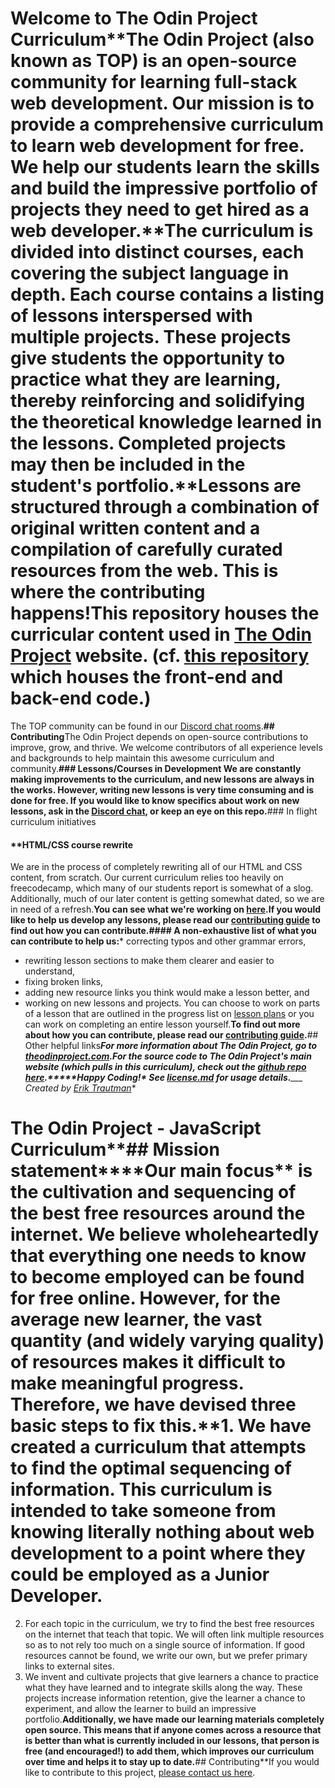 # Welcome to The Odin Project Curriculum**The Odin Project (also known as TOP) is an open-source community for learning full-stack web development. Our mission is to provide a comprehensive curriculum to learn web development for free. We help our students learn the skills and build the impressive portfolio of projects they need to get hired as a web developer.**The curriculum is divided into distinct courses, each covering the subject language in depth. Each course contains a listing of lessons interspersed with multiple projects. These projects give students the opportunity to practice what they are learning, thereby reinforcing and solidifying the theoretical knowledge learned in the lessons. Completed projects may then be included in the student's portfolio.**Lessons are structured through a combination of original written content and a compilation of carefully curated resources from the web. This is where the contributing happens!**This repository houses the curricular content used in [The Odin Project](http://theodinproject.com) website. (cf. [this repository](https://github.com/TheOdinProject/theodinproject) which houses the front-end and back-end code.)**
The TOP community can be found in our [Discord chat rooms](https://discord.gg/fbFCkYabZB).**## Contributing**The Odin Project depends on open-source contributions to improve, grow, and thrive. We welcome contributors of all experience levels and backgrounds to help maintain this awesome curriculum and community.**### Lessons/Courses in Development
We are constantly making improvements to the curriculum, and new lessons are always in the works. However, writing new lessons is very time consuming and is done for free. If you would like to know specifics about work on new lessons, ask in the [Discord chat](https://discord.gg/fbFCkYabZB), or keep an eye on this repo.**### In flight curriculum initiatives
#### **HTML/CSS course rewrite
We are in the process of completely rewriting all of our HTML and CSS content, from scratch.  Our current curriculum relies too heavily on freecodecamp, which many of our students report is somewhat of a slog.  Additionally, much of our later content is getting somewhat dated, so we are in need of a refresh.**You can see what we're working on [here](https://github.com/TheOdinProject/top-meta/projects/2).**If you would like to help us develop any lessons, please read our [contributing guide](https://github.com/TheOdinProject/curriculum/blob/main/CONTRIBUTING.md) to find out how you can contribute.**#### **A non-exhaustive list of what you can contribute to help us:***** correcting typos and other grammar errors,
* rewriting lesson sections to make them clearer and easier to understand,
* fixing broken links,
* adding new resource links you think would make a lesson better, and
* working on new lessons and projects. You can choose to work on parts of a lesson that are outlined in the progress list on [lesson plans](https://github.com/TheOdinProject/curriculum/issues?utf8=%E2%9C%93&q=is%3Aissue%20is%3Aopen%20label%3A%22new%20lesson%22%20) or you can work on completing an entire lesson yourself.**To find out more about how you can contribute, please read our [contributing guide](https://github.com/TheOdinProject/curriculum/blob/main/CONTRIBUTING.md).**## Other helpful links***For more information about The Odin Project, go to [theodinproject.com](http://theodinproject.com).****For the source code to The Odin Project's main website (which pulls in this curriculum), check out the [github repo here](http://github.com/theodinproject/theodinproject).*****Happy Coding!****\* See [license.md](https://github.com/TheOdinProject/curriculum/blob/main/license.md) for usage details.**___
Created by [Erik Trautman](http://www.github.com/eriktrautman)**
# The Odin Project - JavaScript Curriculum**## Mission statement****Our main focus** is the cultivation and sequencing of the best free resources around the internet. We believe wholeheartedly that everything one needs to know to become employed can be found for free online. However, for the average new learner, the vast quantity \(and widely varying quality\) of resources makes it difficult to make meaningful progress.  Therefore, we have devised three basic steps to fix this.**1. We have created a curriculum that attempts to find the optimal sequencing of information. This curriculum is intended to take someone from knowing literally nothing about web development to a point where they could be employed as a Junior Developer.
2. For each topic in the curriculum, we try to find the best free resources on the internet that teach that topic.  We will often link multiple resources so as to not rely too much on a single source of information.  If good resources cannot be found, we write our own, but we prefer primary links to external sites.
3. We invent and cultivate projects that give learners a chance to practice what they have learned and to integrate skills along the way. These projects increase information retention, give the learner a chance to experiment, and allow the learner to build an impressive portfolio.**Additionally, we have made our learning materials completely open source.  This means that if anyone comes across a resource that is better than what is currently included in our lessons, that person is free \(and encouraged!\) to add them, which improves our curriculum over time and helps it to stay up to date.**## Contributing**If you would like to contribute to this project, [please contact us here](https://discord.gg/fbFCkYabZB).
